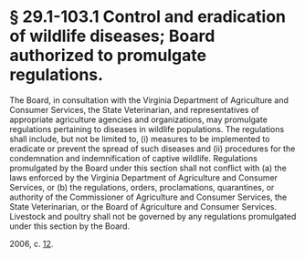 # § 29.1-103.1 Control and eradication of wildlife diseases; Board authorized to promulgate regulations.

<p>The Board, in consultation with the Virginia Department of Agriculture and Consumer Services, the State Veterinarian, and representatives of appropriate agriculture agencies and organizations, may promulgate regulations pertaining to diseases in wildlife populations. The regulations shall include, but not be limited to, (i) measures to be implemented to eradicate or prevent the spread of such diseases and (ii) procedures for the condemnation and indemnification of captive wildlife. Regulations promulgated by the Board under this section shall not conflict with (a) the laws enforced by the Virginia Department of Agriculture and Consumer Services, or (b) the regulations, orders, proclamations, quarantines, or authority of the Commissioner of Agriculture and Consumer Services, the State Veterinarian, or the Board of Agriculture and Consumer Services. Livestock and poultry shall not be governed by any regulations promulgated under this section by the Board.</p><p>2006, c. <a href='http://lis.virginia.gov/cgi-bin/legp604.exe?061+ful+CHAP0012'>12</a>.</p>